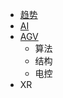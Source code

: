 <!-- 侧边栏 docs/_sidebar.md -->
* [趋势](cn/explore/readme.md)
* [AI](cn/explore/ai.md)
* [AGV](cn/explore/agv/agv.md)
  * 算法
  * 结构
  * 电控
* XR
  

